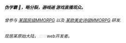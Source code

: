 ##### 伪学霸 💯，略分裂，~~游戏迷~~ 游戏直播观众。

###### 曾参与 [某国民级MMORPG](http://xyq.163.com/) 以及 [某欧美史诗级MMORPG](https://wow.blizzard.cn/) 研发.

###### 现居某原始大陆，<span style="color:rgba(0,0,0,0.1)">低端</span>web开发者。

